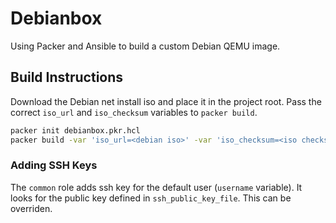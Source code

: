 # Debianbox
Using Packer and Ansible to build a custom Debian QEMU image.

## Build Instructions
Download the Debian net install iso and place it in the project root. Pass the correct `iso_url` and `iso_checksum` variables to `packer build`.
```bash
packer init debianbox.pkr.hcl 
packer build -var 'iso_url=<debian iso>' -var 'iso_checksum=<iso checksum>' debianbox.pkr.hcl
```

### Adding SSH Keys
The `common` role adds ssh key for the default user (`username` variable). It looks for the public key defined in `ssh_public_key_file`. This can be overriden.